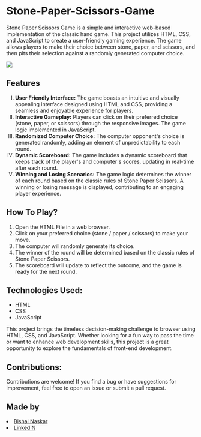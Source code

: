 # Stone-Paper-Scissors-Game
<p>Stone Paper Scissors Game is a simple and interactive web-based implementation of the classic hand game. This project utilizes HTML, CSS, and JavaScript to create a user-friendly gaming experience. The game allows players to make their choice between stone, paper, and scissors, and then pits their selection against a randomly generated computer choice.</p>
<img src="#">

<h2>Features</h2>
<ol type="I">
  <li><strong>User Friendly Interface:</strong> The game boasts an intuitive and visually appealing interface designed using HTML and CSS, providing a seamless and enjoyable experience for players.</li>
  <li><strong>Interactive Gameplay:</strong> Players can click on their preferred choice (stone, paper, or scissors) through the responsive images. The game logic implemented in JavaScript.</li>
  <li><strong>Randomized Computer Choice:</strong> The computer opponent's choice is generated randomly, adding an element of unpredictability to each round.</li>
  <li><strong>Dynamic Scoreboard:</strong> The game includes a dynamic scoreboard that keeps track of the player's and computer's scores, updating in real-time after each round.</li>
  <li><strong>Winning and Losing Scenarios:</strong> The game logic determines the winner of each round based on the classic rules of Stone Paper Scissors. A winning or losing message is displayed, contributing to an engaging player experience.</li>
</ol>

<h2>How To Play?</h2>
<ol>
  <li>Open the HTML File in a web browser.</li>
  <li>Click on your preferred choice (stone / paper / scissors) to make your move.</li>
  <li>The computer will randomly generate its choice.</li>
  <li>The winner of the round will be determined based on the classic rules of Stone Paper Scissors.</li>
  <li>The scoreboard will update to reflect the outcome, and the game is ready for the next round.</li>
  
</ol>

<h2>Technologies Used:</h2>
<ul>
  <li>HTML</li>
  <li>CSS</li>
  <li>JavaScript</li>
</ul>

<p>This project brings the timeless decision-making challenge to browser using HTML, CSS, and JavaScript. Whether looking for a fun way to pass the time or want to enhance web development skills, this project is a great opportunity to explore the fundamentals of front-end development.</p>

<h2>Contributions:</h2>
<p>Contributions are welcome! If you find a bug or have suggestions for improvement, feel free to open an issue or submit a pull request.</p>


<h2>Made by</h2>
<li><a href="https://github.com/Bishal-5">Bishal Naskar</a></li>
<li><a href="https://www.linkedin.com/in/bishal-naskar-2a5716250/">LinkedIN</a></li>
